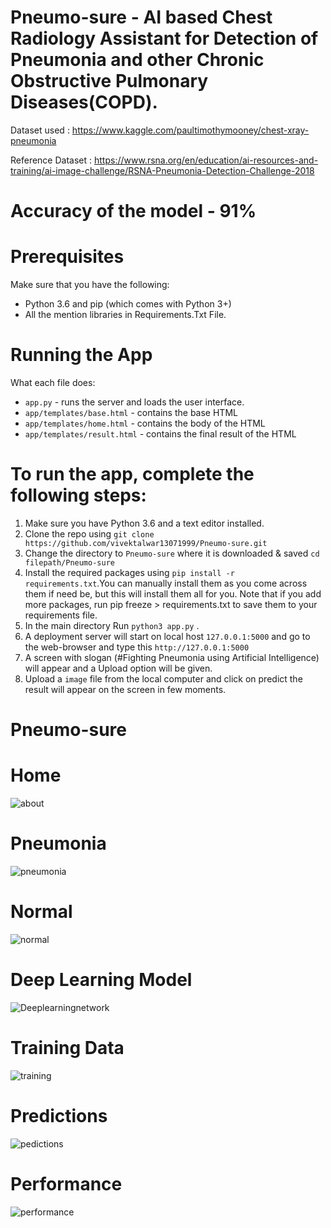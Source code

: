 # Pneumo-sure - AI based Chest Radiology Assistant for Detection of Pneumonia and other Chronic Obstructive Pulmonary Diseases(COPD).

Dataset used : https://www.kaggle.com/paultimothymooney/chest-xray-pneumonia

Reference Dataset : https://www.rsna.org/en/education/ai-resources-and-training/ai-image-challenge/RSNA-Pneumonia-Detection-Challenge-2018

# Accuracy of the model - 91%

# Prerequisites

Make sure that you have the following:

* Python 3.6 and pip (which comes with Python 3+)
* All the mention libraries in Requirements.Txt File.

# Running the App

What each file does:
* ```app.py``` - runs the server and loads the user interface.
* ```app/templates/base.html``` - contains the base HTML
* ```app/templates/home.html``` - contains the body of the HTML
* ```app/templates/result.html``` - contains the final result of the HTML


# To run the app, complete the following steps:

1. Make sure you have Python 3.6 and a text editor installed.
2. Clone the repo using ```git clone https://github.com/vivektalwar13071999/Pneumo-sure.git```
3. Change the directory to ```Pneumo-sure``` where it is downloaded & saved ```cd filepath/Pneumo-sure```
4. Install the required packages using ```pip install -r requirements.txt```.You can manually install them as you come across them if need be, but this will install them all for you. Note that if you add more packages, run pip freeze > requirements.txt to save them to your requirements file.
5. In the main directory  Run ```python3 app.py``` . 
6. A deployment server will start on local host ```127.0.0.1:5000``` and go to the web-browser and type this ```http://127.0.0.1:5000```
7. A screen with slogan (#Fighting Pneumonia using Artificial Intelligence) will appear and a Upload option will be given.
8. Upload a ```image``` file from the local computer and click on predict the result will appear on the screen in few moments. 

# Pneumo-sure

# Home
![about](https://user-images.githubusercontent.com/24211231/100543002-a2ddba00-3273-11eb-89e9-31a918b3044c.png)
# Pneumonia
![pneumonia](https://user-images.githubusercontent.com/24211231/100543046-e3d5ce80-3273-11eb-8e3c-ea0847e4eb3a.png)
# Normal
![normal](https://user-images.githubusercontent.com/24211231/100543130-6068ad00-3274-11eb-9030-936c9a927355.png)
# Deep Learning Model
![Deeplearningnetwork](https://user-images.githubusercontent.com/24211231/100543150-74141380-3274-11eb-8d55-01d41ed706e5.png)

# Training Data
![training](https://user-images.githubusercontent.com/24211231/100543166-9017b500-3274-11eb-8cda-47018f1d0df1.png)
# Predictions 
![pedictions](https://user-images.githubusercontent.com/24211231/100543186-afaedd80-3274-11eb-94f5-ce6c6bb41e80.png)
# Performance
![performance](https://user-images.githubusercontent.com/24211231/100543261-18965580-3275-11eb-9e4e-9df9c4b3f12f.png)
